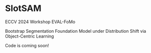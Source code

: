 # SlotSAM

ECCV 2024 Workshop EVAL-FoMo

Bootstrap Segmentation Foundation Model under Distribution Shift via Object-Centric Learning

Code is coming soon!
